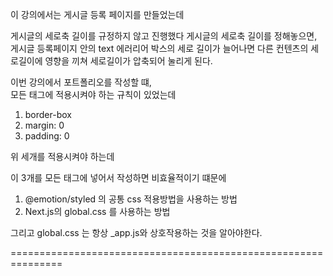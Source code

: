 이 강의에서는
게시글 등록 페이지를 만들었는데

게시글의 세로축 길이를 규정하지 않고 진행했다
게시글의 세로축 길이를 정해놓으면, 게시글 등록페이지 안의 text 에러리어 박스의 세로 길이가 늘어나면
다른 컨텐츠의 세로길이에 영향을 끼쳐 세로길이가 압축되어 눌리게 된다.


이번 강의에서 포트폴리오를 작성할 떄,   
모든 태그에 적용시켜야 하는 규칙이 있었는데   

1. border-box
2. margin: 0
3. padding: 0

위 세개를 적용시켜야 하는데   

이 3개를 모든 태그에 넣어서 작성하면 비효율적이기 떄문에

1. @emotion/styled 의 공통 css 적용방법을 사용하는 방법
2. Next.js의 global.css 를 사용하는 방법

그리고 global.css 는 항상 _app.js와 상호작용하는 것을 알아야한다.

===============================================================

